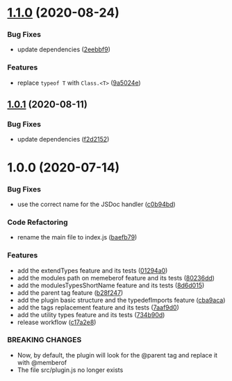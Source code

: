 # [1.1.0](https://github.com/homer0/jsdoc-ts-utils/compare/1.0.1...1.1.0) (2020-08-24)


### Bug Fixes

* update dependencies ([2eebbf9](https://github.com/homer0/jsdoc-ts-utils/commit/2eebbf9d5bb90e70de05d338edfeb2ce46c183e0))


### Features

* replace `typeof T` with `Class.<T>` ([9a5024e](https://github.com/homer0/jsdoc-ts-utils/commit/9a5024e128b918014c107f6ce0f48f9dacafae7f))

## [1.0.1](https://github.com/homer0/jsdoc-ts-utils/compare/1.0.0...1.0.1) (2020-08-11)


### Bug Fixes

* update dependencies ([f2d2152](https://github.com/homer0/jsdoc-ts-utils/commit/f2d2152ff4a5b7f5b77c732ceef93e3c31c3fcad))

# 1.0.0 (2020-07-14)


### Bug Fixes

* use the correct name for the JSDoc handler ([c0b94bd](https://github.com/homer0/jsdoc-ts-utils/commit/c0b94bdd8acc524fb5788c9c144012cc3f1b75f7))


### Code Refactoring

* rename the main file to index.js ([baefb79](https://github.com/homer0/jsdoc-ts-utils/commit/baefb79a996fc3c5c88e077da5330bb83a974625))


### Features

* add the extendTypes feature and its tests ([01294a0](https://github.com/homer0/jsdoc-ts-utils/commit/01294a0ee872d2acf4e7d6e43ccedb60e2abd8bc))
* add the modules path on memeberof feature and its tests ([80236dd](https://github.com/homer0/jsdoc-ts-utils/commit/80236ddc8db6f1718155a986e0eebfe47f9a18ae))
* add the modulesTypesShortName feature and its tests ([8d6d015](https://github.com/homer0/jsdoc-ts-utils/commit/8d6d015629b3c4fabac85501f5aef455777afd75))
* add the parent tag feature ([b28f247](https://github.com/homer0/jsdoc-ts-utils/commit/b28f247a76090b915758fa806e2869d1555acf81))
* add the plugin basic structure and the typedefImports feature ([cba9aca](https://github.com/homer0/jsdoc-ts-utils/commit/cba9acac56ccd41ecfebb97b8c7958061f27ab51))
* add the tags replacement feature and its tests ([7aaf9d0](https://github.com/homer0/jsdoc-ts-utils/commit/7aaf9d08c61f31b51c89fd3818e58ff520ed2e56))
* add the utility types feature and its tests ([734b90d](https://github.com/homer0/jsdoc-ts-utils/commit/734b90de93c2a02350f7aa3a8f970bfaef0ec254))
* release workflow ([c17a2e8](https://github.com/homer0/jsdoc-ts-utils/commit/c17a2e89d191887ba548a73898bdf11dd68f8b50))


### BREAKING CHANGES

* Now, by default, the plugin will look for the @parent tag and replace it with
@memberof
* The file src/plugin.js no longer exists
